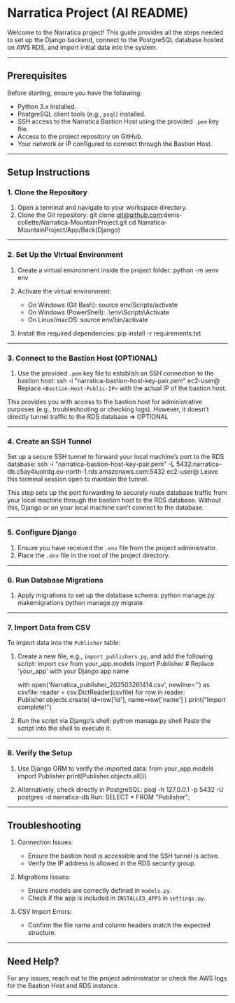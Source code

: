# Narratica Project (AI README)

Welcome to the Narratica project! This guide provides all the steps needed to set up the Django backend, connect to the PostgreSQL database hosted on AWS RDS, and import initial data into the system.

---

## Prerequisites
Before starting, ensure you have the following:
- Python 3.x installed.
- PostgreSQL client tools (e.g., `psql`) installed.
- SSH access to the Narratica Bastion Host using the provided `.pem` key file.
- Access to the project repository on GitHub.
- Your network or IP configured to connect through the Bastion Host.

---

## Setup Instructions

### 1. Clone the Repository
1. Open a terminal and navigate to your workspace directory.
2. Clone the Git repository:
   git clone git@github.com:denis-collette/Narratica-MountainProject.git
   cd Narratica-MountainProject/App/Back(Django)

---

### 2. Set Up the Virtual Environment
1. Create a virtual environment inside the project folder:
   python -m venv env
2. Activate the virtual environment:
   - On Windows (Git Bash):
     source env/Scripts/activate
   - On Windows (PowerShell):
      .\env\Scripts\Activate
   - On Linux/macOS:
     source env/bin/activate

3. Install the required dependencies:
   pip install -r requirements.txt

---

### 3. Connect to the Bastion Host (OPTIONAL)
1. Use the provided `.pem` key file to establish an SSH connection to the bastion host:
   ssh -i "narratica-bastion-host-key-pair.pem" ec2-user@<Bastion-Host-Public-IP>
   Replace `<Bastion-Host-Public-IP>` with the actual IP of the bastion host.

This provides you with access to the bastion host for administrative purposes (e.g., troubleshooting or checking logs). However, it doesn’t directly tunnel traffic to the RDS database => OPTIONAL

---

### 4. Create an SSH Tunnel
Set up a secure SSH tunnel to forward your local machine’s port to the RDS database:
ssh -i "narratica-bastion-host-key-pair.pem" -L 5432:narratica-db.c5ay4iuoirdg.eu-north-1.rds.amazonaws.com:5432 ec2-user@<Bastion-Host-Public-IP>
Leave this terminal session open to maintain the tunnel.

This step sets up the port forwarding to securely route database traffic from your local machine through the bastion host to the RDS database. Without this, Django or  on your local machine can’t connect to the database.

---

### 5. Configure Django

1. Ensure you have received the `.env` file from the project administrator.
2. Place the `.env` file in the root of the project directory.

---

### 6. Run Database Migrations
1. Apply migrations to set up the database schema:
   python manage.py makemigrations
   python manage.py migrate

---

### 7. Import Data from CSV
To import data into the `Publisher` table:
1. Create a new file, e.g., `import_publishers.py`, and add the following script:
   import csv
   from your_app.models import Publisher  # Replace 'your_app' with your Django app name

   with open('Narratica_publisher_202503261414.csv', newline='') as csvfile:
       reader = csv.DictReader(csvfile)
       for row in reader:
           Publisher.objects.create(
               id=row['id'],
               name=row['name']
           )
   print("Import complete!")

2. Run the script via Django’s shell:
   python manage.py shell
   Paste the script into the shell to execute it.

---

### 8. Verify the Setup
1. Use Django ORM to verify the imported data:
   from your_app.models import Publisher
   print(Publisher.objects.all())

2. Alternatively, check directly in PostgreSQL:
   psql -h 127.0.0.1 -p 5432 -U postgres -d narratica-db
   Run:
   SELECT * FROM "Publisher";

---

## Troubleshooting
1. Connection Issues:
   - Ensure the bastion host is accessible and the SSH tunnel is active.
   - Verify the IP address is allowed in the RDS security group.

2. Migrations Issues:
   - Ensure models are correctly defined in `models.py`.
   - Check if the app is included in `INSTALLED_APPS` in `settings.py`.

3. CSV Import Errors:
   - Confirm the file name and column headers match the expected structure.

---

## Need Help?
For any issues, reach out to the project administrator or check the AWS logs for the Bastion Host and RDS instance.

---